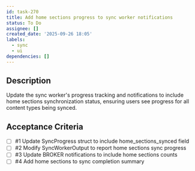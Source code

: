 ```yaml
---
id: task-270
title: Add home sections progress to sync worker notifications
status: To Do
assignee: []
created_date: '2025-09-26 18:05'
labels:
  - sync
  - ui
dependencies: []
---
```


## Description

Update the sync worker's progress tracking and notifications to include home sections synchronization status, ensuring users see progress for all content types being synced.

## Acceptance Criteria
<!-- AC:BEGIN -->
- [ ] #1 Update SyncProgress struct to include home_sections_synced field
- [ ] #2 Modify SyncWorkerOutput to report home sections sync progress
- [ ] #3 Update BROKER notifications to include home sections counts
- [ ] #4 Add home sections to sync completion summary
<!-- AC:END -->
